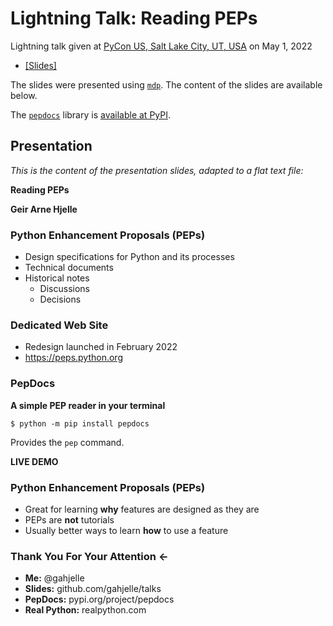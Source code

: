 # Lightning Talk: Reading PEPs

Lightning talk given at [PyCon US, Salt Lake City, UT, USA](https://us.pycon.org/2022/) on May 1, 2022

- [ [Slides] ](20220501_peps.md)

The slides were presented using [`mdp`](https://github.com/visit1985/mdp). The content of the slides are available below.

The [`pepdocs`](https://github.com/gahjelle/pepdocs) library is [available at PyPI](https://pypi.org/project/pepdocs/).


## Presentation

_This is the content of the presentation slides, adapted to a flat text file:_


**Reading PEPs**

**Geir Arne Hjelle**

### Python Enhancement Proposals (PEPs)

- Design specifications for Python and its processes
- Technical documents
- Historical notes
    - Discussions
    - Decisions

### Dedicated Web Site

- Redesign launched in February 2022
- https://peps.python.org


### PepDocs

**A simple PEP reader in your terminal**

```
$ python -m pip install pepdocs
```

Provides the `pep` command.

**LIVE DEMO**

### Python Enhancement Proposals (PEPs)

- Great for learning **why** features are designed as they are
- PEPs are **not** tutorials
- Usually better ways to learn **how** to use a feature

### Thank You For Your Attention <-

- **Me:** @gahjelle
- **Slides:** github.com/gahjelle/talks
- **PepDocs:** pypi.org/project/pepdocs
- **Real Python:** realpython.com
